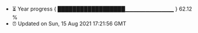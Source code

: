 - ⏳ Year progress { ██████████████████▁▁▁▁▁▁▁▁▁▁▁▁ } 62.12 %
- ⏰ Updated on Sun, 15 Aug 2021 17:21:56 GMT


